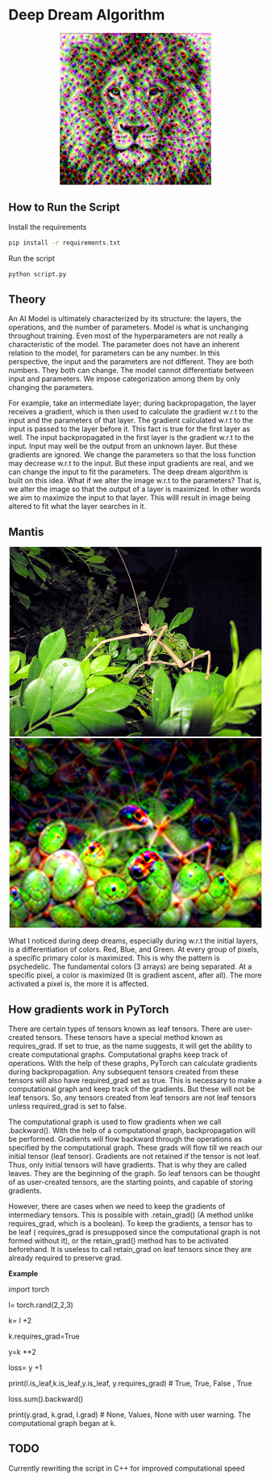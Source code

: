 <p align="center">
  <h1>Deep Dream Algorithm</h1>
</p>

<p align="center">
<img src="https://github.com/JitheshPavan/deep_dream/blob/main/data/modified%20images/lion_output.png" alt="lion_output" width="300" height="300">
</p>

## How to Run the Script
Install the requirements

```bash
pip install -r requirements.txt
```
Run the script
```bash
python script.py
```

## Theory
An AI Model is ultimately characterized by its structure: the layers, the operations, and the number of parameters. Model is what is unchanging throughout training. Even most of the hyperparameters are not really a characteristic of the model. The parameter does not have an inherent relation to the model, for parameters can be any number. In this perspective, the input and the parameters are not different. They are both numbers. They both can change. The model cannot differentiate between input and parameters. We impose categorization among them by only changing the parameters. 

For example, take an intermediate layer; during backpropagation, the layer receives a gradient, which is then used to calculate the gradient w.r.t to the input and the parameters of that layer. The gradient calculated w.r.t to the input is passed to the layer before it. This fact is true for the first layer as well. The input backpropagated in the first layer is the gradient w.r.t to the input. Input may well be the output from an unknown layer. But these gradients are ignored. We change the parameters so that the loss function may decrease w.r.t to the input. But these input gradients are real, and we can change the input to fit the parameters. The deep dream algorithm is built on this idea. What if we alter the image w.r.t to the parameters? That is, we alter the image so that the output of a layer is maximized. In other words we aim to maximize the input to that layer. This willl result in image being altered to fit what the layer searches in it. 

## Mantis
<p align="center">
<img src="https://github.com/JitheshPavan/deep_dream/blob/main/data/mantis.jpeg">
<img src="https://github.com/JitheshPavan/deep_dream/blob/main/data/modified%20images/mantis_lr_0.001_iter_5_pyramratio_1.5_nop_4.png">
</p>
                
What I noticed during deep dreams, especially during w.r.t the initial layers, is a differentiation of colors. Red, Blue, and Green. At every group of pixels, a specific primary color is maximized. This is why the pattern is psychedelic. The fundamental colors (3 arrays) are being separated. At a specific pixel, a color is maximized (It is gradient ascent, after all). The more activated a pixel is, the more it is affected.

## How gradients work in PyTorch
There are certain types of tensors known as leaf tensors. There are user-created tensors. These tensors have a special method known as requires_grad. If set to true, as the name suggests, it will get the ability to create computational graphs. Computational graphs keep track of operations. With the help of these graphs, PyTorch can calculate gradients during backpropagation. Any subsequent tensors created from these tensors will also have required_grad set as true. This is necessary to make a computational graph and keep track of the gradients. But these will not be leaf tensors. So, any tensors created from leaf tensors are not leaf tensors unless required_grad is set to false.


The computational graph is used to flow gradients when we call .backward(). With the help of a computational graph, backpropagation will be performed. Gradients will flow backward through the operations as specified by the computational graph. These grads will flow till we reach our initial tensor (leaf tensor). Gradients are not retained if the tensor is not leaf. Thus, only initial tensors will have gradients. That is why they are called leaves. They are the beginning of the graph. So leaf tensors can be thought of as user-created tensors, are the starting points, and capable of storing gradients. 
   
However, there are cases when we need to keep the gradients of intermediary tensors. This is possible with .retain_grad() (A method unlike requires_grad, which is a boolean). To keep the gradients, a tensor has to be leaf ( requires_grad is presupposed since the computational graph is not formed without it), or the retain_grad() method has to be activated beforehand. It is useless to call retain_grad on leaf tensors since they are already required to preserve grad. 

 **Example**
 
 import torch
 
 l= torch.rand(2,2,3)
 
 k= l +2
 
 k.requires_grad=True
 
 y=k **2 
 
 loss= y +1
 
 print(l.is_leaf,k.is_leaf,y.is_leaf, y.requires_grad) # True, True, False , True
 
 loss.sum().backward()
 
 print(y.grad, k.grad, l.grad) # None, Values, None with user warning. The computational graph began at k. 

 ## TODO
Currently rewriting the script in C++ for improved computational speed
